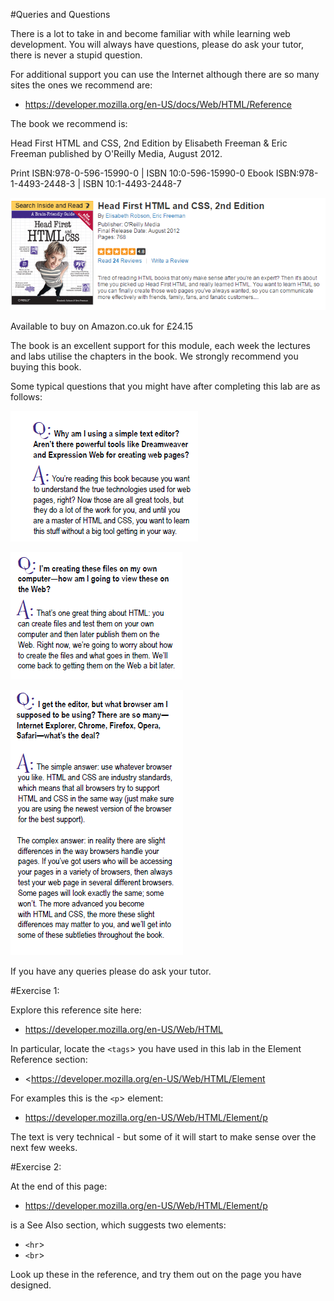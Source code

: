 #Queries and Questions

There is a lot to take in and become familiar with while learning web development. You will always have questions, please do ask your tutor, there is never a stupid question. 


For additional support you can use the Internet although there are so many sites the ones we recommend are:

- <https://developer.mozilla.org/en-US/docs/Web/HTML/Reference>

The book we recommend is:

Head First HTML and CSS, 2nd Edition by Elisabeth Freeman & Eric Freeman
published by O'Reilly Media, August 2012.

Print ISBN:978-0-596-15990-0 | ISBN 10:0-596-15990-0
Ebook ISBN:978-1-4493-2448-3 | ISBN 10:1-4493-2448-7

![](./img/26.png)

Available to buy on Amazon.co.uk for £24.15

The book is an excellent support for this module, each week the lectures and labs utilise the chapters in the book. We strongly recommend you buying this book.

Some typical questions that you might have after completing this lab are as follows:


![](./img/12.png)

![](./img/13.png)

![](./img/14.png)

If you have any queries please do ask your tutor.

#Exercise 1:

Explore this reference site here:

- <https://developer.mozilla.org/en-US/Web/HTML>

In particular, locate the `<tags`> you have used in this lab in the Element Reference section:

- <https://developer.mozilla.org/en-US/Web/HTML/Element

For examples this is the `<p`> element:

- <https://developer.mozilla.org/en-US/Web/HTML/Element/p>

The text is very technical - but some of it will start to make sense over the next few weeks.

#Exercise 2:

At the end of this page:

- <https://developer.mozilla.org/en-US/Web/HTML/Element/p>

is a See Also section, which suggests two elements:

- `<hr`>
- `<br`>

Look up these in the reference, and try them out on the page you have designed.